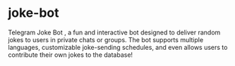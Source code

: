# joke-bot
Telegram Joke Bot , a fun and interactive bot designed to deliver random jokes to users in private chats or groups. The bot supports multiple languages, customizable joke-sending schedules, and even allows users to contribute their own jokes to the database!
